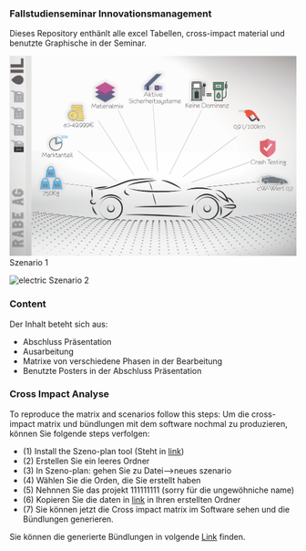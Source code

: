 ### Fallstudienseminar Innovationsmanagement
Dieses Repository enthänlt alle excel Tabellen, cross-impact material und benutzte Graphische in der Seminar.


![diesel](Posters/A1-diesel-poster.jpg)
Szenario 1


![electric](Posters/A1-electic-poster.jpg)
Szenario 2

### Content
Der Inhalt beteht sich aus:
- Abschluss Präsentation
- Ausarbeitung
- Matrixe von verschiedene Phasen in der Bearbeitung
- Benutzte Posters in der Abschluss Präsentation

### Cross Impact Analyse
To reproduce the matrix and scenarios follow this steps:
Um die cross-impact matrix und bündlungen mit dem software nochmal zu produzieren, können Sie folgende steps verfolgen:

- (1) Install the Szeno-plan tool (Steht in [link](1-Cross-impact-analyse/Software-daten/Szeno-plan))
- (2) Erstellen Sie ein leeres Ordner
- (3) In Szeno-plan: gehen Sie zu Datei-->neues szenario
- (4) Wählen Sie die Orden, die Sie erstellt haben
- (5) Nehnnen Sie das projekt 111111111 (sorry für die ungewöhniche name)
- (6) Kopieren Sie die daten in [link](1-Cross-impact-analyse/Software-daten/Szeno-plan-daten) in Ihren erstellten Ordner
- (7) Sie können jetzt die Cross impact matrix im Software sehen und die Bündlungen generieren.

Sie können die generierte Bündlungen in volgende [Link](https://amineafia.github.io/karosserie/) finden.

